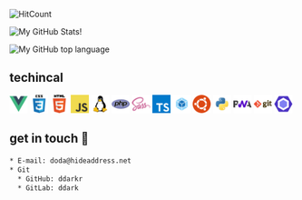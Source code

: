 ![HitCount](http://hits.dwyl.com/ddarkr/ddarkr.svg)

![My GitHub Stats!](https://github-readme-stats.vercel.app/api?username=ddarkr&count_private=true)

![My GitHub top language](https://github-readme-stats.vercel.app/api/top-langs/?username=ddarkr)

## techincal

<img src="https://raw.githubusercontent.com/github/explore/80688e429a7d4ef2fca1e82350fe8e3517d3494d/topics/vue/vue.png" width="32" height="32" /> <img src="https://raw.githubusercontent.com/github/explore/80688e429a7d4ef2fca1e82350fe8e3517d3494d/topics/css/css.png" width="32" height="32" /> <img src="https://raw.githubusercontent.com/github/explore/80688e429a7d4ef2fca1e82350fe8e3517d3494d/topics/html/html.png" width="32" height="32" /> <img src="https://raw.githubusercontent.com/github/explore/80688e429a7d4ef2fca1e82350fe8e3517d3494d/topics/javascript/javascript.png" width="32" height="32" /> <img src="https://raw.githubusercontent.com/github/explore/80688e429a7d4ef2fca1e82350fe8e3517d3494d/topics/linux/linux.png" width="32" height="32" /> <img src="https://raw.githubusercontent.com/github/explore/ccc16358ac4530c6a69b1b80c7223cd2744dea83/topics/php/php.png" width="32" height="32" /> <img src="https://raw.githubusercontent.com/github/explore/ccc16358ac4530c6a69b1b80c7223cd2744dea83/topics/sass/sass.png" width="32" height="32" /> <img src="https://raw.githubusercontent.com/github/explore/ccc16358ac4530c6a69b1b80c7223cd2744dea83/topics/typescript/typescript.png" width="32" height="32" /> <img src="https://raw.githubusercontent.com/github/explore/80688e429a7d4ef2fca1e82350fe8e3517d3494d/topics/webpack/webpack.png" width="32" height="32" /> <img src="https://raw.githubusercontent.com/github/explore/ccc16358ac4530c6a69b1b80c7223cd2744dea83/topics/ubuntu/ubuntu.png" width="32" height="32" /> <img src="https://raw.githubusercontent.com/github/explore/ccc16358ac4530c6a69b1b80c7223cd2744dea83/topics/python/python.png" width="32" height="32" /> <img src="https://raw.githubusercontent.com/github/explore/80688e429a7d4ef2fca1e82350fe8e3517d3494d/topics/pwa/pwa.png" width="32" height="32" /> <img src="https://raw.githubusercontent.com/github/explore/80688e429a7d4ef2fca1e82350fe8e3517d3494d/topics/git/git.png" width="32" height="32" /> <img src="https://raw.githubusercontent.com/github/explore/80688e429a7d4ef2fca1e82350fe8e3517d3494d/topics/eslint/eslint.png" width="32" height="32" />

## get in touch 🤝

```
* E-mail: doda@hideaddress.net
* Git
  * GitHub: ddarkr
  * GitLab: ddark
```

